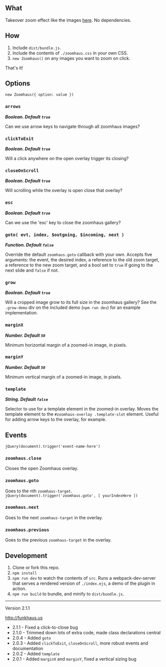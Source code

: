 ## What
Takeover zoom effect like the images [here](http://funkhaus.us/14153/an-afternoon-with-an-la-icon-the-stahl-house/). No dependencies.

## How
1. Include `dist/bundle.js`.
1. Include the contents of `./zoomhaus.css` in your own CSS.
1. `new Zoomhaus()` on any images you want to zoom on click.

That's it!

## Options

`new Zoomhaus({ option: value })`

### `arrows`

***Boolean. Default `true`***

Can we use arrow keys to navigate through all zoomhaus images?

### `clickToExit`

***Boolean. Default `true`***

Will a click anywhere on the open overlay trigger its closing?

### `closeOnScroll`

***Boolean. Default `true`***

Will scrolling while the overlay is open close that overlay?

### `esc`

***Boolean. Default `true`***

Can we use the 'esc' key to close the zoomhaus gallery?

### `goto( evt, index, $outgoing, $incoming, next )`

***Function. Default `false`***

Override the default `zoomhaus.goto` callback with your own. Accepts five arguments: the event, the desired index, a reference to the old zoom target, a reference to the new zoom target, and a bool set to `true` if going to the next slide and `false` if not.

### `grow`

***Boolean. Default `true`***

Will a cropped image grow to its full size in the zoomhaus gallery? See the `.grow-demo` div on the included demo (`npm run dev`) for an example implementation.

### `marginX`

***Number. Default `50`***

Minimum horizontal margin of a zoomed-in image, in pixels.

### `marginY`

***Number. Default `50`***

Minimum vertical margin of a zoomed-in image, in pixels.

### `template`

***String. Default `false`***

Selector to use for a template element in the zoomed-in overlay. Moves the template element to the `#zoomhaus-overlay .template-slot` element. Useful for adding arrow keys to the overlay, for example.

## Events

`jQuery(document).trigger('event-name-here')`

### `zoomhaus.close`

Closes the open Zoomhaus overlay.

### `zoomhaus.goto`

Goes to the nth `zoomhaus-target`. `jQuery(document).trigger('zoomhaus.goto', [ yourIndexHere ])`

### `zoomhaus.next`

Goes to the next `zoomhaus-target` in the overlay.

### `zoomhaus.previous`

Goes to the previous `zoomhaus-target` in the overlay.

## Development
1. Clone or fork this repo.
1. `npm install`
1. `npm run dev` to watch the contents of `src`. Runs a webpack-dev-server that serves a rendered version of `./index.ejs`, a demo of the plugin in action.
1. `npm run build` to bundle, and minify to `dist/bundle.js`.

-------

Version 2.1.1

http://funkhaus.us

* 2.1.1 - Fixed a click-to-close bug
* 2.1.0 - Trimmed down lots of extra code, made class declarations central
* 2.0.4 - Added `goto`
* 2.0.3 - Added `clickToExit`, `closeOnScroll`, more robust events and documentation
* 2.0.2 - Added `template`
* 2.0.1 - Added `marginX` and `marginY`, fixed a vertical sizing bug
